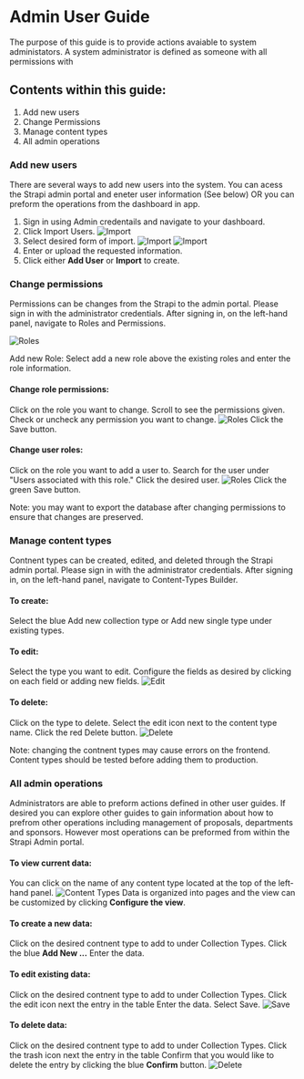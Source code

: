 # Admin User Guide
The purpose of this guide is to provide actions avaiable to system administators. A system administrator is defined as someone with all permissions with 

## Contents within this guide:
1. Add new users
1. Change Permissions
1. Manage content types
1. All admin operations


### Add new users
There are several ways to add new users into the system. You can acess the Strapi admin portal and eneter user information (See below) OR you can preform the operations from the dashboard in app.

1. Sign in using Admin credentails and navigate to your dashboard.
1. Click Import Users.
![Import](images/selectImportUsers.png)
1. Select desired form of import.
![Import](images/uploadUsers.png)
![Import](images/eneterUsers.png)
1. Enter or upload the requested information.
1. Click either **Add User** or **Import** to create.


### Change permissions
Permissions can be changes from the Strapi to the admin portal. Please sign in with the administrator credentials. After signing in, on the left-hand panel, navigate to Roles and Permissions. 


![Roles](images/findRoles.png)

Add new Role: 
Select add a new role above the existing roles and enter the role information.

#### Change role permissions:
Click on the role you want to change.
Scroll to see the permissions given.
Check or uncheck any permission you want to change.
![Roles](images/changePermissions.png)
Click the Save button.


#### Change user roles:
Click on the role you want to add a user to.
Search for the user under "Users associated with this role."
Click the desired user.
![Roles](images/addUserToRole.png)
Click the green Save button. 

Note: you may want to export the database after changing permissions to ensure that changes are preserved.

### Manage content types
Contnent types can be created, edited, and deleted through the Strapi admin portal. Please sign in with the administrator credentials. After signing in, on the left-hand panel, navigate to Content-Types Builder. 

#### To create:
Select the blue Add new collection type or Add new single type under existing types.

#### To edit:
Select the type you want to edit. Configure the fields as desired by clicking on each field or adding new fields.
![Edit](images/changeType.png)

#### To delete:
Click on the type to delete. Select the edit icon next to the content type name. Click the red Delete button. 
![Delete](images/deleteType.png)

Note: changing the contnent types may cause errors on the frontend. Content types should be tested before adding them to production.

### All admin operations
Administrators are able to preform actions defined in other user guides. If desired you can explore other guides to gain information about how to prefrom other operations including management of proposals, departments and sponsors. However most operations can be preformed from within the Strapi Admin portal.

#### To view current data:
You can click on the name of any content type located at the top of the left-hand panel. 
![Content Types](images/findContent.png)
Data is organized into pages and the view can be customized by clicking **Configure the view**. 

#### To create a new data:
Click on the desired contnent type to add to under Collection Types.
Click the blue **Add New ...**
Enter the data.

#### To edit existing data:
Click on the desired contnent type to add to under Collection Types.
Click the edit icon next the entry in the table
Enter the data.
Select Save.
![Save](images/saveContent.png)

#### To delete data:
Click on the desired contnent type to add to under Collection Types.
Click the trash icon next the entry in the table
Confirm that you would like to delete the entry by clicking the blue **Confirm** button.
![Delete](images/confirmDelete.png)

